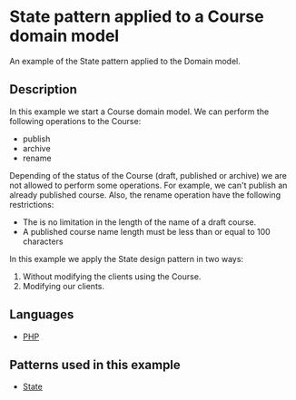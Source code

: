 State pattern applied to a Course domain model
==============================================

An example of the State pattern applied
to the Domain model.

## Description

In this example we start a Course domain model. We can
perform the following operations to the Course:
- publish
- archive
- rename

Depending of the status of the Course (draft, published or archive)
we are not allowed to perform some operations. For example, we
can't publish an already published course. Also, the rename operation
have the following restrictions:

- The is no limitation in the length of the name of a draft course.
- A published course name length must be less than or equal to 100 characters

In this example we apply the State design pattern in two ways:
1. Without modifying the clients using the Course.
2. Modifying our clients.

## Languages

- [PHP](php)

## Patterns used in this example

- [State](/design-patterns/behavioral/state)
